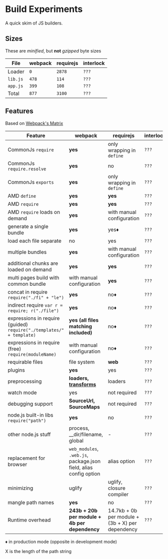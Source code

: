 Build Experiments
=================

A quick skim of JS builders.

## Sizes

These are _minified_, but **not** _gzipped_ byte sizes

| File | webpack | requirejs | interlock |
|------|---------|-----------|-----------|
| Loader    | `0`   | `2878`  | `???` |
| `lib.js`  | `478` | `114`   | `???` |
| `app.js`  | `399` | `108`   | `???` |
| Total     | `877` | `3100`  | `???` |

## Features

Based on [Webpack's Matrix](http://webpack.github.io/docs/comparison.html)

| Feature | webpack | requirejs | interlock |
|---------|---------|-----------|-----------|
| CommonJs `require` | **yes** | only wrapping in `define` | `???` |
| CommonJs `require.resolve` | **yes** | no | `???` |
| CommonJs `exports` | **yes** | only wrapping in `define` | `???` |
| AMD `define` | **yes** | **yes** | `???` |
| AMD `require` | **yes** | **yes** | `???` |
| AMD `require` loads on demand | **yes** | with manual configuration | `???` |
| generate a single bundle | **yes** | yes♦ | `???` |
| load each file separate | no | yes | `???` |
| multiple bundles | **yes** | with manual configuration | `???` |
| additional chunks are loaded on demand | **yes** | **yes** | `???` |
| multi pages build with common bundle | with manual configuration | **yes** | `???` |
| concat in require `require("./fi" + "le")` | **yes** | no♦ | `???` |
| indirect require `var r = require; r("./file")` | **yes** | no♦ | `???` |
| expressions in require (guided) `require("./templates/" + template)` | **yes (all files matching included)** | no♦ | `???` |
| expressions in require (free) `require(moduleName)` | with manual configuration | no♦ | `???` |
| requirable files | file system | **web** | `???` |
| plugins | **yes** | yes | `???` |
| preprocessing | **loaders, [transforms](https://github.com/webpack/transform-loader)** | loaders | `???` |
| watch mode | yes | not required | `???` |
| debugging support | **SourceUrl, SourceMaps** | not required | `???` |
| node.js built-in libs `require("path")` | **yes** | no | `???` |
| other node.js stuff | process, __dir/filename, global | - | `???` |
| replacement for browser | `web_modules`, `.web.js`, package.json field, alias config option | alias option | `???` |
| minimizing | uglify | uglify, closure compiler | `???` |
| mangle path names | **yes** | no | `???` |
| Runtime overhead | **243b + 20b per module + 4b per dependency** | 14.7kb + 0b per module + (3b + X) per dependency | `???` |

♦ in production mode (opposite in development mode)

X is the length of the path string
